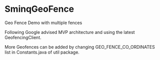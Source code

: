 # SminqGeoFence
Geo Fence Demo with multiple fences

Following Google advised MVP architecture and using the latest GeofencingClient.

More Geofences can be added by changing GEO_FENCE_CO_ORDINATES list in Constants.java of util package.
